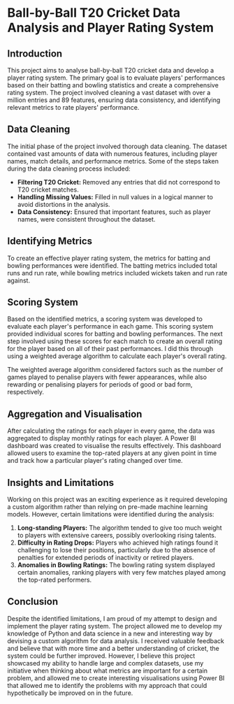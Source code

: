 # Ball-by-Ball T20 Cricket Data Analysis and Player Rating System

## Introduction

This project aims to analyse ball-by-ball T20 cricket data and develop a player rating system. The primary goal is to evaluate players' performances based on their batting and bowling statistics and create a comprehensive rating system. The project involved cleaning a vast dataset with over a million entries and 89 features, ensuring data consistency, and identifying relevant metrics to rate players' performance.

## Data Cleaning

The initial phase of the project involved thorough data cleaning. The dataset contained vast amounts of data with numerous features, including player names, match details, and performance metrics. Some of the steps taken during the data cleaning process included:

- **Filtering T20 Cricket:** Removed any entries that did not correspond to T20 cricket matches.
- **Handling Missing Values:** Filled in null values in a logical manner to avoid distortions in the analysis.
- **Data Consistency:** Ensured that important features, such as player names, were consistent throughout the dataset.

## Identifying Metrics

To create an effective player rating system, the metrics for batting and bowling performances were identified. The batting metrics included total runs and run rate, while bowling metrics included wickets taken and run rate against.

## Scoring System

Based on the identified metrics, a scoring system was developed to evaluate each player's performance in each game. This scoring system provided individual scores for batting and bowling performances. The next step involved using these scores for each match to create an overall rating for the player based on all of their past performances. I did this through using a weighted average algorithm to calculate each player's overall rating.

The weighted average algorithm considered factors such as the number of games played to penalise players with fewer appearances, while also rewarding or penalising players for periods of good or bad form, respectively.

## Aggregation and Visualisation

After calculating the ratings for each player in every game, the data was aggregated to display monthly ratings for each player. A Power BI dashboard was created to visualise the results effectively. This dashboard allowed users to examine the top-rated players at any given point in time and track how a particular player's rating changed over time.

## Insights and Limitations

Working on this project was an exciting experience as it required developing a custom algorithm rather than relying on pre-made machine learning models. However, certain limitations were identified during the analysis:

1. **Long-standing Players:** The algorithm tended to give too much weight to players with extensive careers, possibly overlooking rising talents.
2. **Difficulty in Rating Drops:** Players who achieved high ratings found it challenging to lose their positions, particularly due to the absence of penalties for extended periods of inactivity or retired players.
3. **Anomalies in Bowling Ratings:** The bowling rating system displayed certain anomalies, ranking players with very few matches played among the top-rated performers.

## Conclusion

Despite the identified limitations, I am proud of my attempt to design and implement the player rating system. The project allowed me to develop my knowledge of Python and data science in a new and interesting way by devising a custom algorithm for data analysis. I received valuable feedback and believe that with more time and a better understanding of cricket, the system could be further improved. However, I believe this project showcased my ability to handle large and complex datasets, use my initiative  when thinking about what metrics are important for a certain problem, and allowed me to create interesting visualisations using Power BI that allowed me to identify the problems with my approach that could hypothetically be improved on in the future. 

